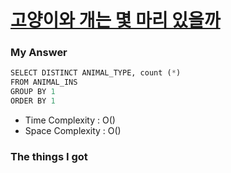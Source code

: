 # [고양이와 개는 몇 마리 있을까](https://school.programmers.co.kr/learn/courses/30/lessons/59040)



### My Answer

```python
SELECT DISTINCT ANIMAL_TYPE, count (*)
FROM ANIMAL_INS
GROUP BY 1
ORDER BY 1
```

* Time Complexity : O()
* Space Complexity : O()



### The things I got
